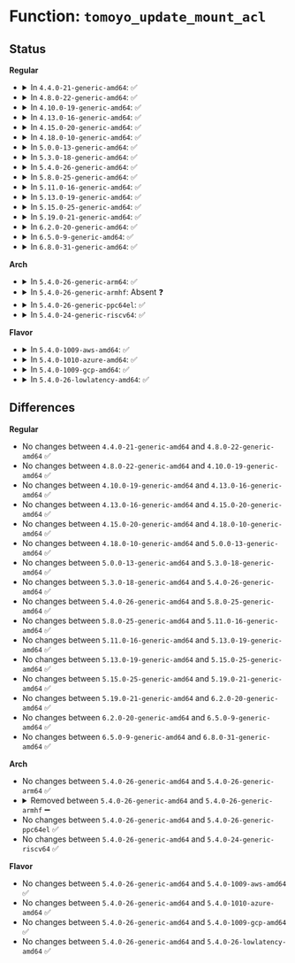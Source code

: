 # Function: <code>tomoyo_update_mount_acl</code>

## Status
<b>Regular</b>
<ul>
<li>
<details>
<summary>In <code>4.4.0-21-generic-amd64</code>: ✅</summary>

```c
int tomoyo_update_mount_acl(struct tomoyo_acl_param * param)
```

```json
{
  "name": "tomoyo_update_mount_acl",
  "collision_type": "Unique Static",
  "inline_type": "No",
  "funcs": [
    {
      "addr": 18446744071582445392,
      "name": "tomoyo_update_mount_acl",
      "external": false,
      "loc": "security/tomoyo/file.c:964",
      "file": "security/tomoyo/file.c",
      "inline": "seen, unknown",
      "caller_inline": [],
      "caller_func": [
        "security/tomoyo/file.c:tomoyo_write_file"
      ]
    }
  ],
  "symbols": [
    {
      "addr": 18446744071582445392,
      "name": "tomoyo_update_mount_acl",
      "section": ".text",
      "bind": "STB_LOCAL",
      "size": 253
    }
  ]
}
```
</details>
</li>
<li>
<details>
<summary>In <code>4.8.0-22-generic-amd64</code>: ✅</summary>

```c
int tomoyo_update_mount_acl(struct tomoyo_acl_param * param)
```

```json
{
  "name": "tomoyo_update_mount_acl",
  "collision_type": "Unique Static",
  "inline_type": "No",
  "funcs": [
    {
      "addr": 18446744071582667328,
      "name": "tomoyo_update_mount_acl",
      "external": false,
      "loc": "security/tomoyo/file.c:964",
      "file": "security/tomoyo/file.c",
      "inline": "seen, unknown",
      "caller_inline": [],
      "caller_func": [
        "security/tomoyo/file.c:tomoyo_write_file"
      ]
    }
  ],
  "symbols": [
    {
      "addr": 18446744071582667328,
      "name": "tomoyo_update_mount_acl",
      "section": ".text",
      "bind": "STB_LOCAL",
      "size": 253
    }
  ]
}
```
</details>
</li>
<li>
<details>
<summary>In <code>4.10.0-19-generic-amd64</code>: ✅</summary>

```c
int tomoyo_update_mount_acl(struct tomoyo_acl_param * param)
```

```json
{
  "name": "tomoyo_update_mount_acl",
  "collision_type": "Unique Static",
  "inline_type": "No",
  "funcs": [
    {
      "addr": 18446744071582760384,
      "name": "tomoyo_update_mount_acl",
      "external": false,
      "loc": "security/tomoyo/file.c:964",
      "file": "security/tomoyo/file.c",
      "inline": "seen, unknown",
      "caller_inline": [],
      "caller_func": [
        "security/tomoyo/file.c:tomoyo_write_file"
      ]
    }
  ],
  "symbols": [
    {
      "addr": 18446744071582760384,
      "name": "tomoyo_update_mount_acl",
      "section": ".text",
      "bind": "STB_LOCAL",
      "size": 253
    }
  ]
}
```
</details>
</li>
<li>
<details>
<summary>In <code>4.13.0-16-generic-amd64</code>: ✅</summary>

```c
int tomoyo_update_mount_acl(struct tomoyo_acl_param * param)
```

```json
{
  "name": "tomoyo_update_mount_acl",
  "collision_type": "Unique Static",
  "inline_type": "No",
  "funcs": [
    {
      "addr": 18446744071582852800,
      "name": "tomoyo_update_mount_acl",
      "external": false,
      "loc": "security/tomoyo/file.c:964",
      "file": "security/tomoyo/file.c",
      "inline": "seen, unknown",
      "caller_inline": [],
      "caller_func": [
        "security/tomoyo/file.c:tomoyo_write_file"
      ]
    }
  ],
  "symbols": [
    {
      "addr": 18446744071582852800,
      "name": "tomoyo_update_mount_acl",
      "section": ".text",
      "bind": "STB_LOCAL",
      "size": 253
    }
  ]
}
```
</details>
</li>
<li>
<details>
<summary>In <code>4.15.0-20-generic-amd64</code>: ✅</summary>

```c
int tomoyo_update_mount_acl(struct tomoyo_acl_param * param)
```

```json
{
  "name": "tomoyo_update_mount_acl",
  "collision_type": "Unique Static",
  "inline_type": "No",
  "funcs": [
    {
      "addr": 18446744071583009744,
      "name": "tomoyo_update_mount_acl",
      "external": false,
      "loc": "security/tomoyo/file.c:965",
      "file": "security/tomoyo/file.c",
      "inline": "seen, unknown",
      "caller_inline": [],
      "caller_func": [
        "security/tomoyo/file.c:tomoyo_write_file"
      ]
    }
  ],
  "symbols": [
    {
      "addr": 18446744071583009744,
      "name": "tomoyo_update_mount_acl",
      "section": ".text",
      "bind": "STB_LOCAL",
      "size": 253
    }
  ]
}
```
</details>
</li>
<li>
<details>
<summary>In <code>4.18.0-10-generic-amd64</code>: ✅</summary>

```c
int tomoyo_update_mount_acl(struct tomoyo_acl_param * param)
```

```json
{
  "name": "tomoyo_update_mount_acl",
  "collision_type": "Unique Static",
  "inline_type": "No",
  "funcs": [
    {
      "addr": 18446744071583210432,
      "name": "tomoyo_update_mount_acl",
      "external": false,
      "loc": "security/tomoyo/file.c:965",
      "file": "security/tomoyo/file.c",
      "inline": "seen, unknown",
      "caller_inline": [],
      "caller_func": [
        "security/tomoyo/file.c:tomoyo_write_file"
      ]
    }
  ],
  "symbols": [
    {
      "addr": 18446744071583210432,
      "name": "tomoyo_update_mount_acl",
      "section": ".text",
      "bind": "STB_LOCAL",
      "size": 253
    }
  ]
}
```
</details>
</li>
<li>
<details>
<summary>In <code>5.0.0-13-generic-amd64</code>: ✅</summary>

```c
int tomoyo_update_mount_acl(struct tomoyo_acl_param * param)
```

```json
{
  "name": "tomoyo_update_mount_acl",
  "collision_type": "Unique Static",
  "inline_type": "No",
  "funcs": [
    {
      "addr": 18446744071583327360,
      "name": "tomoyo_update_mount_acl",
      "external": false,
      "loc": "security/tomoyo/file.c:965",
      "file": "security/tomoyo/file.c",
      "inline": "seen, unknown",
      "caller_inline": [],
      "caller_func": [
        "security/tomoyo/file.c:tomoyo_write_file"
      ]
    }
  ],
  "symbols": [
    {
      "addr": 18446744071583327360,
      "name": "tomoyo_update_mount_acl",
      "section": ".text",
      "bind": "STB_LOCAL",
      "size": 253
    }
  ]
}
```
</details>
</li>
<li>
<details>
<summary>In <code>5.3.0-18-generic-amd64</code>: ✅</summary>

```c
int tomoyo_update_mount_acl(struct tomoyo_acl_param * param)
```

```json
{
  "name": "tomoyo_update_mount_acl",
  "collision_type": "Unique Static",
  "inline_type": "No",
  "funcs": [
    {
      "addr": 18446744071583514720,
      "name": "tomoyo_update_mount_acl",
      "external": false,
      "loc": "security/tomoyo/file.c:983",
      "file": "security/tomoyo/file.c",
      "inline": "seen, unknown",
      "caller_inline": [],
      "caller_func": [
        "security/tomoyo/file.c:tomoyo_write_file"
      ]
    }
  ],
  "symbols": [
    {
      "addr": 18446744071583514720,
      "name": "tomoyo_update_mount_acl",
      "section": ".text",
      "bind": "STB_LOCAL",
      "size": 252
    }
  ]
}
```
</details>
</li>
<li>
<details>
<summary>In <code>5.4.0-26-generic-amd64</code>: ✅</summary>

```c
int tomoyo_update_mount_acl(struct tomoyo_acl_param * param)
```

```json
{
  "name": "tomoyo_update_mount_acl",
  "collision_type": "Unique Static",
  "inline_type": "No",
  "funcs": [
    {
      "addr": 18446744071583620608,
      "name": "tomoyo_update_mount_acl",
      "external": false,
      "loc": "security/tomoyo/file.c:983",
      "file": "security/tomoyo/file.c",
      "inline": "seen, unknown",
      "caller_inline": [],
      "caller_func": [
        "security/tomoyo/file.c:tomoyo_write_file"
      ]
    }
  ],
  "symbols": [
    {
      "addr": 18446744071583620608,
      "name": "tomoyo_update_mount_acl",
      "section": ".text",
      "bind": "STB_LOCAL",
      "size": 252
    }
  ]
}
```
</details>
</li>
<li>
<details>
<summary>In <code>5.8.0-25-generic-amd64</code>: ✅</summary>

```c
int tomoyo_update_mount_acl(struct tomoyo_acl_param * param)
```

```json
{
  "name": "tomoyo_update_mount_acl",
  "collision_type": "Unique Static",
  "inline_type": "No",
  "funcs": [
    {
      "addr": 18446744071583978000,
      "name": "tomoyo_update_mount_acl",
      "external": false,
      "loc": "security/tomoyo/file.c:983",
      "file": "security/tomoyo/file.c",
      "inline": "seen, unknown",
      "caller_inline": [],
      "caller_func": [
        "security/tomoyo/file.c:tomoyo_write_file"
      ]
    }
  ],
  "symbols": [
    {
      "addr": 18446744071583978000,
      "name": "tomoyo_update_mount_acl",
      "section": ".text",
      "bind": "STB_LOCAL",
      "size": 252
    }
  ]
}
```
</details>
</li>
<li>
<details>
<summary>In <code>5.11.0-16-generic-amd64</code>: ✅</summary>

```c
int tomoyo_update_mount_acl(struct tomoyo_acl_param * param)
```

```json
{
  "name": "tomoyo_update_mount_acl",
  "collision_type": "Unique Static",
  "inline_type": "No",
  "funcs": [
    {
      "addr": 18446744071584097808,
      "name": "tomoyo_update_mount_acl",
      "external": false,
      "loc": "security/tomoyo/file.c:983",
      "file": "security/tomoyo/file.c",
      "inline": "seen, unknown",
      "caller_inline": [],
      "caller_func": [
        "security/tomoyo/file.c:tomoyo_write_file"
      ]
    }
  ],
  "symbols": [
    {
      "addr": 18446744071584097808,
      "name": "tomoyo_update_mount_acl",
      "section": ".text",
      "bind": "STB_LOCAL",
      "size": 252
    }
  ]
}
```
</details>
</li>
<li>
<details>
<summary>In <code>5.13.0-19-generic-amd64</code>: ✅</summary>

```c
int tomoyo_update_mount_acl(struct tomoyo_acl_param * param)
```

```json
{
  "name": "tomoyo_update_mount_acl",
  "collision_type": "Unique Static",
  "inline_type": "No",
  "funcs": [
    {
      "addr": 18446744071584125408,
      "name": "tomoyo_update_mount_acl",
      "external": false,
      "loc": "security/tomoyo/file.c:983",
      "file": "security/tomoyo/file.c",
      "inline": "seen, unknown",
      "caller_inline": [],
      "caller_func": [
        "security/tomoyo/file.c:tomoyo_write_file"
      ]
    }
  ],
  "symbols": [
    {
      "addr": 18446744071584125408,
      "name": "tomoyo_update_mount_acl",
      "section": ".text",
      "bind": "STB_LOCAL",
      "size": 252
    }
  ]
}
```
</details>
</li>
<li>
<details>
<summary>In <code>5.15.0-25-generic-amd64</code>: ✅</summary>

```c
int tomoyo_update_mount_acl(struct tomoyo_acl_param * param)
```

```json
{
  "name": "tomoyo_update_mount_acl",
  "collision_type": "Unique Static",
  "inline_type": "No",
  "funcs": [
    {
      "addr": 18446744071584507168,
      "name": "tomoyo_update_mount_acl",
      "external": false,
      "loc": "security/tomoyo/file.c:983",
      "file": "security/tomoyo/file.c",
      "inline": "seen, unknown",
      "caller_inline": [],
      "caller_func": [
        "security/tomoyo/file.c:tomoyo_write_file"
      ]
    }
  ],
  "symbols": [
    {
      "addr": 18446744071584507168,
      "name": "tomoyo_update_mount_acl",
      "section": ".text",
      "bind": "STB_LOCAL",
      "size": 252
    }
  ]
}
```
</details>
</li>
<li>
<details>
<summary>In <code>5.19.0-21-generic-amd64</code>: ✅</summary>

```c
int tomoyo_update_mount_acl(struct tomoyo_acl_param * param)
```

```json
{
  "name": "tomoyo_update_mount_acl",
  "collision_type": "Unique Static",
  "inline_type": "No",
  "funcs": [
    {
      "addr": 18446744071585144592,
      "name": "tomoyo_update_mount_acl",
      "external": false,
      "loc": "security/tomoyo/file.c:983",
      "file": "security/tomoyo/file.c",
      "inline": "seen, unknown",
      "caller_inline": [],
      "caller_func": [
        "security/tomoyo/file.c:tomoyo_write_file"
      ]
    }
  ],
  "symbols": [
    {
      "addr": 18446744071585144592,
      "name": "tomoyo_update_mount_acl",
      "section": ".text",
      "bind": "STB_LOCAL",
      "size": 266
    }
  ]
}
```
</details>
</li>
<li>
<details>
<summary>In <code>6.2.0-20-generic-amd64</code>: ✅</summary>

```c
int tomoyo_update_mount_acl(struct tomoyo_acl_param * param)
```

```json
{
  "name": "tomoyo_update_mount_acl",
  "collision_type": "Unique Static",
  "inline_type": "No",
  "funcs": [
    {
      "addr": 18446744071585869808,
      "name": "tomoyo_update_mount_acl",
      "external": false,
      "loc": "security/tomoyo/file.c:983",
      "file": "security/tomoyo/file.c",
      "inline": "seen, unknown",
      "caller_inline": [],
      "caller_func": [
        "security/tomoyo/file.c:tomoyo_write_file"
      ]
    }
  ],
  "symbols": [
    {
      "addr": 18446744071585869808,
      "name": "tomoyo_update_mount_acl",
      "section": ".text",
      "bind": "STB_LOCAL",
      "size": 266
    }
  ]
}
```
</details>
</li>
<li>
<details>
<summary>In <code>6.5.0-9-generic-amd64</code>: ✅</summary>

```c
int tomoyo_update_mount_acl(struct tomoyo_acl_param * param)
```

```json
{
  "name": "tomoyo_update_mount_acl",
  "collision_type": "Unique Static",
  "inline_type": "No",
  "funcs": [
    {
      "addr": 18446744071586101696,
      "name": "tomoyo_update_mount_acl",
      "external": false,
      "loc": "security/tomoyo/file.c:983",
      "file": "security/tomoyo/file.c",
      "inline": "seen, unknown",
      "caller_inline": [],
      "caller_func": [
        "security/tomoyo/file.c:tomoyo_write_file"
      ]
    }
  ],
  "symbols": [
    {
      "addr": 18446744071586101696,
      "name": "tomoyo_update_mount_acl",
      "section": ".text",
      "bind": "STB_LOCAL",
      "size": 266
    }
  ]
}
```
</details>
</li>
<li>
<details>
<summary>In <code>6.8.0-31-generic-amd64</code>: ✅</summary>

```c
int tomoyo_update_mount_acl(struct tomoyo_acl_param * param)
```

```json
{
  "name": "tomoyo_update_mount_acl",
  "collision_type": "Unique Static",
  "inline_type": "No",
  "funcs": [
    {
      "addr": 18446744071586350992,
      "name": "tomoyo_update_mount_acl",
      "external": false,
      "loc": "security/tomoyo/file.c:983",
      "file": "security/tomoyo/file.c",
      "inline": "seen, unknown",
      "caller_inline": [],
      "caller_func": [
        "security/tomoyo/file.c:tomoyo_write_file"
      ]
    }
  ],
  "symbols": [
    {
      "addr": 18446744071586350992,
      "name": "tomoyo_update_mount_acl",
      "section": ".text",
      "bind": "STB_LOCAL",
      "size": 266
    }
  ]
}
```
</details>
</li>
</ul>
<b>Arch</b>
<ul>
<li>
<details>
<summary>In <code>5.4.0-26-generic-arm64</code>: ✅</summary>

```c
int tomoyo_update_mount_acl(struct tomoyo_acl_param * param)
```

```json
{
  "name": "tomoyo_update_mount_acl",
  "collision_type": "Unique Static",
  "inline_type": "No",
  "funcs": [
    {
      "addr": 18446603336495404664,
      "name": "tomoyo_update_mount_acl",
      "external": false,
      "loc": "security/tomoyo/file.c:983",
      "file": "security/tomoyo/file.c",
      "inline": "seen, unknown",
      "caller_inline": [],
      "caller_func": [
        "security/tomoyo/file.c:tomoyo_write_file"
      ]
    }
  ],
  "symbols": [
    {
      "addr": 18446603336495404664,
      "name": "tomoyo_update_mount_acl",
      "section": ".text",
      "bind": "STB_LOCAL",
      "size": 308
    }
  ]
}
```
</details>
</li>
<li>
<details>
<summary>In <code>5.4.0-26-generic-armhf</code>: Absent ❓</summary>

```json
{
  "name": "tomoyo_update_mount_acl",
  "collision_type": "Unique Static",
  "inline_type": "Full",
  "funcs": [
    {
      "addr": 3228780252,
      "name": "tomoyo_update_mount_acl",
      "external": false,
      "loc": "security/tomoyo/file.c:983",
      "file": "security/tomoyo/file.c",
      "inline": "not declared, inlined",
      "caller_inline": [
        "security/tomoyo/file.c:tomoyo_write_file"
      ],
      "caller_func": []
    }
  ],
  "symbols": []
}
```
</details>
</li>
<li>
<details>
<summary>In <code>5.4.0-26-generic-ppc64el</code>: ✅</summary>

```c
int tomoyo_update_mount_acl(struct tomoyo_acl_param * param)
```

```json
{
  "name": "tomoyo_update_mount_acl",
  "collision_type": "Unique Static",
  "inline_type": "No",
  "funcs": [
    {
      "addr": 13835058055289436512,
      "name": "tomoyo_update_mount_acl",
      "external": false,
      "loc": "security/tomoyo/file.c:983",
      "file": "security/tomoyo/file.c",
      "inline": "seen, unknown",
      "caller_inline": [],
      "caller_func": [
        "security/tomoyo/file.c:tomoyo_write_file"
      ]
    }
  ],
  "symbols": [
    {
      "addr": 13835058055289436512,
      "name": "tomoyo_update_mount_acl",
      "section": ".text",
      "bind": "STB_LOCAL",
      "size": 496
    }
  ]
}
```
</details>
</li>
<li>
<details>
<summary>In <code>5.4.0-24-generic-riscv64</code>: ✅</summary>

```c
int tomoyo_update_mount_acl(struct tomoyo_acl_param * param)
```

```json
{
  "name": "tomoyo_update_mount_acl",
  "collision_type": "Unique Static",
  "inline_type": "No",
  "funcs": [
    {
      "addr": 18446743936274603136,
      "name": "tomoyo_update_mount_acl",
      "external": false,
      "loc": "security/tomoyo/file.c:983",
      "file": "security/tomoyo/file.c",
      "inline": "seen, unknown",
      "caller_inline": [],
      "caller_func": [
        "security/tomoyo/file.c:tomoyo_write_file"
      ]
    }
  ],
  "symbols": [
    {
      "addr": 18446743936274603136,
      "name": "tomoyo_update_mount_acl",
      "section": ".text",
      "bind": "STB_LOCAL",
      "size": 288
    }
  ]
}
```
</details>
</li>
</ul>
<b>Flavor</b>
<ul>
<li>
<details>
<summary>In <code>5.4.0-1009-aws-amd64</code>: ✅</summary>

```c
int tomoyo_update_mount_acl(struct tomoyo_acl_param * param)
```

```json
{
  "name": "tomoyo_update_mount_acl",
  "collision_type": "Unique Static",
  "inline_type": "No",
  "funcs": [
    {
      "addr": 18446744071583589344,
      "name": "tomoyo_update_mount_acl",
      "external": false,
      "loc": "security/tomoyo/file.c:983",
      "file": "security/tomoyo/file.c",
      "inline": "seen, unknown",
      "caller_inline": [],
      "caller_func": [
        "security/tomoyo/file.c:tomoyo_write_file"
      ]
    }
  ],
  "symbols": [
    {
      "addr": 18446744071583589344,
      "name": "tomoyo_update_mount_acl",
      "section": ".text",
      "bind": "STB_LOCAL",
      "size": 252
    }
  ]
}
```
</details>
</li>
<li>
<details>
<summary>In <code>5.4.0-1010-azure-amd64</code>: ✅</summary>

```c
int tomoyo_update_mount_acl(struct tomoyo_acl_param * param)
```

```json
{
  "name": "tomoyo_update_mount_acl",
  "collision_type": "Unique Static",
  "inline_type": "No",
  "funcs": [
    {
      "addr": 18446744071583526400,
      "name": "tomoyo_update_mount_acl",
      "external": false,
      "loc": "security/tomoyo/file.c:983",
      "file": "security/tomoyo/file.c",
      "inline": "seen, unknown",
      "caller_inline": [],
      "caller_func": [
        "security/tomoyo/file.c:tomoyo_write_file"
      ]
    }
  ],
  "symbols": [
    {
      "addr": 18446744071583526400,
      "name": "tomoyo_update_mount_acl",
      "section": ".text",
      "bind": "STB_LOCAL",
      "size": 252
    }
  ]
}
```
</details>
</li>
<li>
<details>
<summary>In <code>5.4.0-1009-gcp-amd64</code>: ✅</summary>

```c
int tomoyo_update_mount_acl(struct tomoyo_acl_param * param)
```

```json
{
  "name": "tomoyo_update_mount_acl",
  "collision_type": "Unique Static",
  "inline_type": "No",
  "funcs": [
    {
      "addr": 18446744071583573120,
      "name": "tomoyo_update_mount_acl",
      "external": false,
      "loc": "security/tomoyo/file.c:983",
      "file": "security/tomoyo/file.c",
      "inline": "seen, unknown",
      "caller_inline": [],
      "caller_func": [
        "security/tomoyo/file.c:tomoyo_write_file"
      ]
    }
  ],
  "symbols": [
    {
      "addr": 18446744071583573120,
      "name": "tomoyo_update_mount_acl",
      "section": ".text",
      "bind": "STB_LOCAL",
      "size": 252
    }
  ]
}
```
</details>
</li>
<li>
<details>
<summary>In <code>5.4.0-26-lowlatency-amd64</code>: ✅</summary>

```c
int tomoyo_update_mount_acl(struct tomoyo_acl_param * param)
```

```json
{
  "name": "tomoyo_update_mount_acl",
  "collision_type": "Unique Static",
  "inline_type": "No",
  "funcs": [
    {
      "addr": 18446744071583670288,
      "name": "tomoyo_update_mount_acl",
      "external": false,
      "loc": "security/tomoyo/file.c:983",
      "file": "security/tomoyo/file.c",
      "inline": "seen, unknown",
      "caller_inline": [],
      "caller_func": [
        "security/tomoyo/file.c:tomoyo_write_file"
      ]
    }
  ],
  "symbols": [
    {
      "addr": 18446744071583670288,
      "name": "tomoyo_update_mount_acl",
      "section": ".text",
      "bind": "STB_LOCAL",
      "size": 252
    }
  ]
}
```
</details>
</li>
</ul>

## Differences
<b>Regular</b>
<ul>
<li>
No changes between <code>4.4.0-21-generic-amd64</code> and <code>4.8.0-22-generic-amd64</code> ✅
</li>
<li>
No changes between <code>4.8.0-22-generic-amd64</code> and <code>4.10.0-19-generic-amd64</code> ✅
</li>
<li>
No changes between <code>4.10.0-19-generic-amd64</code> and <code>4.13.0-16-generic-amd64</code> ✅
</li>
<li>
No changes between <code>4.13.0-16-generic-amd64</code> and <code>4.15.0-20-generic-amd64</code> ✅
</li>
<li>
No changes between <code>4.15.0-20-generic-amd64</code> and <code>4.18.0-10-generic-amd64</code> ✅
</li>
<li>
No changes between <code>4.18.0-10-generic-amd64</code> and <code>5.0.0-13-generic-amd64</code> ✅
</li>
<li>
No changes between <code>5.0.0-13-generic-amd64</code> and <code>5.3.0-18-generic-amd64</code> ✅
</li>
<li>
No changes between <code>5.3.0-18-generic-amd64</code> and <code>5.4.0-26-generic-amd64</code> ✅
</li>
<li>
No changes between <code>5.4.0-26-generic-amd64</code> and <code>5.8.0-25-generic-amd64</code> ✅
</li>
<li>
No changes between <code>5.8.0-25-generic-amd64</code> and <code>5.11.0-16-generic-amd64</code> ✅
</li>
<li>
No changes between <code>5.11.0-16-generic-amd64</code> and <code>5.13.0-19-generic-amd64</code> ✅
</li>
<li>
No changes between <code>5.13.0-19-generic-amd64</code> and <code>5.15.0-25-generic-amd64</code> ✅
</li>
<li>
No changes between <code>5.15.0-25-generic-amd64</code> and <code>5.19.0-21-generic-amd64</code> ✅
</li>
<li>
No changes between <code>5.19.0-21-generic-amd64</code> and <code>6.2.0-20-generic-amd64</code> ✅
</li>
<li>
No changes between <code>6.2.0-20-generic-amd64</code> and <code>6.5.0-9-generic-amd64</code> ✅
</li>
<li>
No changes between <code>6.5.0-9-generic-amd64</code> and <code>6.8.0-31-generic-amd64</code> ✅
</li>
</ul>
<b>Arch</b>
<ul>
<li>
No changes between <code>5.4.0-26-generic-amd64</code> and <code>5.4.0-26-generic-arm64</code> ✅
</li>
<li>
<details>
<summary>Removed between <code>5.4.0-26-generic-amd64</code> and <code>5.4.0-26-generic-armhf</code> ➖</summary>

```c
int tomoyo_update_mount_acl(struct tomoyo_acl_param * param)
```
</details>
</li>
<li>
No changes between <code>5.4.0-26-generic-amd64</code> and <code>5.4.0-26-generic-ppc64el</code> ✅
</li>
<li>
No changes between <code>5.4.0-26-generic-amd64</code> and <code>5.4.0-24-generic-riscv64</code> ✅
</li>
</ul>
<b>Flavor</b>
<ul>
<li>
No changes between <code>5.4.0-26-generic-amd64</code> and <code>5.4.0-1009-aws-amd64</code> ✅
</li>
<li>
No changes between <code>5.4.0-26-generic-amd64</code> and <code>5.4.0-1010-azure-amd64</code> ✅
</li>
<li>
No changes between <code>5.4.0-26-generic-amd64</code> and <code>5.4.0-1009-gcp-amd64</code> ✅
</li>
<li>
No changes between <code>5.4.0-26-generic-amd64</code> and <code>5.4.0-26-lowlatency-amd64</code> ✅
</li>
</ul>
